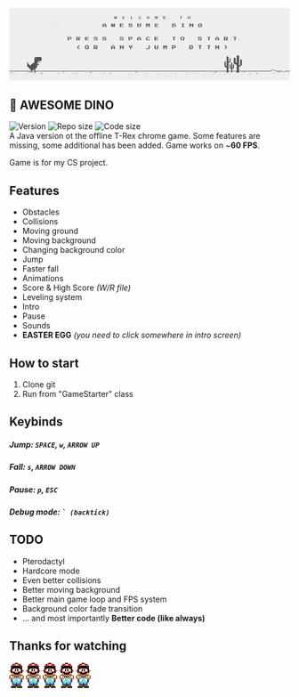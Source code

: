 ![Picture of the game](gamepicture.png)
## 🦖 AWESOME DINO
![Version](https://img.shields.io/github/v/tag/rajlu/awesome-dino?label=Version&style=for-the-badge) ![Repo size](https://img.shields.io/github/repo-size/rajlu/awesome-dino?style=for-the-badge) ![Code size](https://img.shields.io/github/languages/code-size/rajlu/awesome-dino?style=for-the-badge)  
A Java version ot the offline T-Rex chrome game.
Some features are missing, some additional has been added.
Game works on ~**60 FPS**.

Game is for my CS project.
## Features
   - Obstacles
   - Collisions
   - Moving ground
   - Moving background
   - Changing background color
   - Jump
   - Faster fall
   - Animations
   - Score & High Score _(W/R file)_
   - Leveling system
   - Intro
   - Pause
   - Sounds
   - **EASTER EGG** _(you need to click somewhere in intro screen)_

## How to start
1. Clone git
2. Run from "GameStarter" class

## Keybinds
##### Jump: `SPACE`, `w`, `ARROW UP`
##### Fall: `s`, `ARROW DOWN`
##### Pause: `p`, `ESC`
##### Debug mode: <code>` (backtick)</code>

## TODO
- Pterodactyl
- Hardcore mode
- Even better collisions
- Better moving background
- Better main game loop and FPS system
- Background color fade transition
- ... and most importantly **Better code (like always)**

## Thanks for watching
![Mario](src/assets/mario/Mario-welcome.png)
![Mario](src/assets/mario/Mario-welcome.png)
![Mario](src/assets/mario/Mario-welcome.png)
![Mario](src/assets/mario/Mario-welcome.png)
![Mario](src/assets/mario/Mario-welcome.png)
